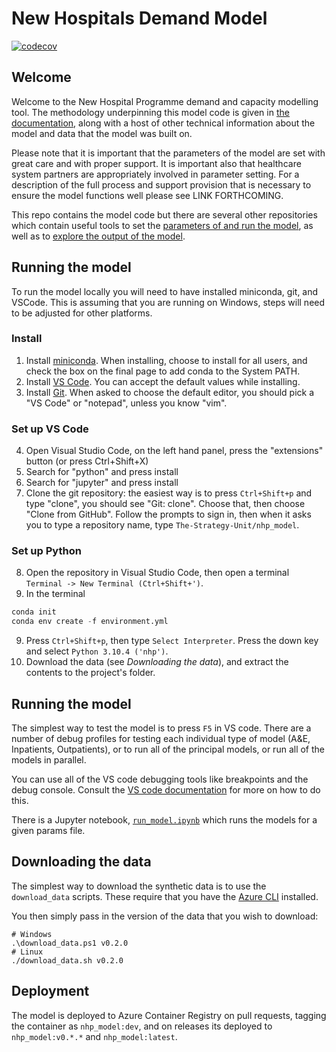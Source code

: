 # New Hospitals Demand Model

[![codecov](https://codecov.io/gh/The-Strategy-Unit/nhp_model/branch/main/graph/badge.svg?token=uGmRhc1n9C)](https://codecov.io/gh/The-Strategy-Unit/nhp_model)

## Welcome

Welcome to the New Hospital Programme demand and capacity modelling tool. The methodology underpinning this model code is given in [the documentation](https://connect.strategyunitwm.nhs.uk/nhp/project_information/), along with a host of other technical information about the model and data that the model was built on.

Please note that it is important that the parameters of the model are set with great care and with proper support. It is important also that healthcare system partners are appropriately involved in parameter setting. For a description of the full process and support provision that is necessary to ensure the model functions well please see LINK FORTHCOMING. 

This repo contains the model code but there are several other repositories which contain useful tools to set the [parameters of and run the model](https://github.com/The-Strategy-Unit/nhp_inputs), as well as to [explore the output of the model](https://github.com/The-Strategy-Unit/nhp_outputs).

## Running the model

To run the model locally you will need to have installed miniconda, git, and VSCode. This is assuming that you are running on Windows, steps will need to be adjusted for other platforms.

### Install

1. Install [miniconda](https://conda.io/projects/conda/en/latest/user-guide/install/windows.html). When installing, choose to install for all users, and check the box on the final page to add conda to the System PATH.
2. Install [VS Code](https://code.visualstudio.com/). You can accept the default values while installing.
3. Install [Git](https://git-scm.com/downloads). When asked to choose the default editor, you should pick a "VS Code" or "notepad", unless you know "vim".

### Set up VS Code

4. Open Visual Studio Code, on the left hand panel, press the "extensions" button (or press Ctrl+Shift+X)
5. Search for "python" and press install
6. Search for "jupyter" and press install
7. Clone the git repository: the easiest way is to press `Ctrl+Shift+p` and type "clone", you should see "Git: clone". Choose that, then choose "Clone from GitHub". Follow the prompts to sign in, then when it asks you to type a repository name, type `The-Strategy-Unit/nhp_model`.

### Set up Python

8. Open the repository in Visual Studio Code, then open a terminal `Terminal -> New Terminal (Ctrl+Shift+')`.
9. In the terminal
  ``` py
  conda init
  conda env create -f environment.yml
  ```
9. Press `Ctrl+Shift+p`, then type `Select Interpreter`. Press the down key and select `Python 3.10.4 ('nhp')`.
10. Download the data (see *Downloading the data*), and extract the contents to the project's folder.

## Running the model

The simplest way to test the model is to press `F5` in VS code. There are a number of debug profiles for testing each individual type of model (A&E, Inpatients, Outpatients), or to run all of the principal models, or run all of the models in parallel.

You can use all of the VS code debugging tools like breakpoints and the debug console. Consult the [VS code documentation](https://code.visualstudio.com/docs/python/debugging) for more on how to do this.

There is a Jupyter notebook, [`run_model.ipynb`](run_model.ipynb) which runs the models for a given params file.

## Downloading the data

The simplest way to download the synthetic data is to use the `download_data` scripts. These require that you have the [Azure CLI](https://learn.microsoft.com/en-us/cli/azure/install-azure-cli) installed.

You then simply pass in the version of the data that you wish to download:

```
# Windows
.\download_data.ps1 v0.2.0
# Linux
./download_data.sh v0.2.0
```

## Deployment

The model is deployed to Azure Container Registry on pull requests, tagging the container as `nhp_model:dev`, and on releases its deployed to `nhp_model:v0.*.*` and `nhp_model:latest`.
